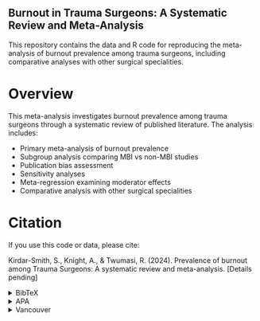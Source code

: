 ## Burnout in Trauma Surgeons: A Systematic Review and Meta-Analysis

This repository contains the data and R code for reproducing the meta-analysis of burnout prevalence among trauma surgeons, including comparative analyses with other surgical specialities.

# Overview

This meta-analysis investigates burnout prevalence among trauma surgeons through a systematic review of published literature. The analysis includes:

* Primary meta-analysis of burnout prevalence 
* Subgroup analysis comparing MBI vs non-MBI studies
* Publication bias assessment
* Sensitivity analyses
* Meta-regression examining moderator effects
* Comparative analysis with other surgical specialities

# Citation
If you use this code or data, please cite:

Kirdar-Smith, S., Knight, A., & Twumasi, R. (2024). Prevalence of burnout among Trauma 
Surgeons: A systematic review and meta-analysis. [Details pending]

<details>
<summary>BibTeX</summary>
<pre><code>@article{kirdarsmith2024burnout,
  title={Prevalence of burnout among Trauma Surgeons: A systematic review and meta-analysis},
  author={Kirdar-Smith, Sebastian and Knight, Alec},
  journal={[Journal Pending]},
  year={2024},
  publisher={[Publisher Pending]},
  doi={[DOI Pending]}
}
</code></pre>
</details>
<details>
<summary>APA</summary>
<pre><code>Kirdar-Smith, S., & Knight, A. (2024). Prevalence of burnout among Trauma Surgeons: A systematic review and meta-analysis. [Journal Pending].</code></pre>
</details>
<details>
<summary>Vancouver</summary>
<pre><code>Kirdar-Smith S, Knight A. Prevalence of burnout among Trauma Surgeons: A systematic review and meta-analysis. [Journal Pending]. 2024.</code></pre>
</details>
